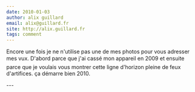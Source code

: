 ```yaml
---
date: 2010-01-03
author: alix guillard
email: alix@guillard.fr
site: http://alix.guillard.fr
tags: comment
---
```


<p>Encore une fois je ne n'utilise pas une de mes photos pour vous adresser mes vux. D'abord parce que j'ai cassé mon appareil en 2009 et ensuite parce que je voulais vous montrer cette ligne d'horizon pleine de feux d'artifices. ça démarre bien 2010.</p>
---